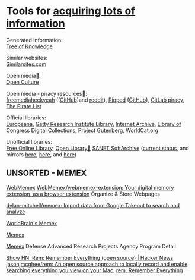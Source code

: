 
# Tools for [acquiring lots of information](https://notageni.us/information)

Generated information:  
[Tree of Knowledge](https://tree-of-knowledge.org/)

Similar websites:  
[Similarsites.com](https://www.similarsites.com/)

Open media💩:  
[Open Culture](https://www.openculture.com/)

Open media - piracy resources💩:  
[freemediaheckyeah](https://fmhy.net/) (([GitHub](https://github.com/fmhy/FMHY))and [reddit](https://old.reddit.com/r/FREEMEDIAHECKYEAH/wiki/index)),
[Ripped](https://ripped.guide/) ([GitHub](https://github.com/rippedpiracy/docs)),
[GitLab piracy](https://gitlab.com/piracy/piracy),
[The Pirate List](https://thepiratelist.com/)

Official libraries:  
[Europeana](https://www.europeana.eu/),
[Getty Research Institute Library](https://www.getty.edu/research/library/),
[Internet Archive](https://archive.org/),
[Library of Congress Digital Collections](https://www.loc.gov/collections/),
[Project Gutenberg](https://www.gutenberg.org/),
[WorldCat.org](https://www.worldcat.org/)

Unofficial libraries:  
[Free Online Library](https://www.thefreelibrary.com/),
[Open Library🔌](https://openlibrary.org/)
[SANET SoftArchive](https://softarchive.is/) ([current status](https://sastatus.com/), and mirrors [here](https://sanet.lc/), [here](https://softarchive.is/), and [here](https://sanet.st/))

## UNSORTED - MEMEX

[WebMemex](https://blog.webmemex.org/)
[WebMemex/webmemex-extension: Your digital memory extension, as a browser extension](https://github.com/WebMemex/webmemex-extension)
Organize & Store Webpages

[dylan-mitchell/memex: Import data from Google Takeout to search and analyze](https://github.com/dylan-mitchell/memex)

[WorldBrain's Memex](https://getmemex.com/)

[Memex](https://github.com/WorldBrain/Memex)

[Memex](https://www.darpa.mil/program/memex)
Defense Advanced Research Projects Agency Program Detail

[Show HN: Rem: Remember Everything (open source) | Hacker News](https://news.ycombinator.com/item?id=38787892)
[jasonjmcghee/rem: An open source approach to locally record and enable searching everything you view on your Mac.](https://github.com/jasonjmcghee/rem)
[rem: Remember Everything](https://rem.ing/)
